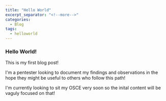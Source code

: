 ```yaml
---
title: "Hello World"
excerpt_separator: "<!--more-->"
categories:
  - Blog
tags:
  - helloworld
---
```


### Hello World!

This is my first blog post!

I'm a pentester looking to document my findings and observations in the hope they might be useful to others who follow this path!

I'm currently looking to sit my OSCE very soon so the inital content will be vaguly focused on that! 


